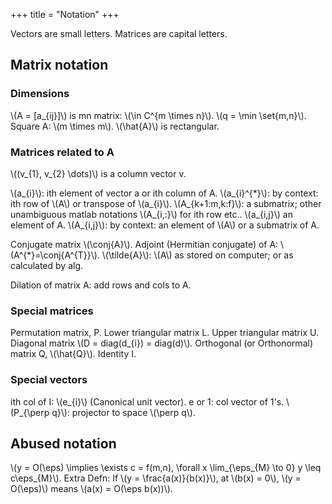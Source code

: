 +++
title = "Notation"
+++

Vectors are small letters. Matrices are capital letters.

## Matrix notation
### Dimensions
\\(A = [a_{ij}]\\) is mn matrix: \\(\in C^{m \times n}\\). \\(q = \min \set{m,n}\\). Square A: \\(m \times m\\). \\(\hat{A}\\) is rectangular.

### Matrices related to A
\\((v_{1}, v_{2} \dots)\\) is a column vector v.

\\(a_{i}\\): ith element of vector a or ith column of A. \\(a_{i}^{*}\\): by context: ith row of \\(A\\) or transpose of \\(a_{i}\\). \\(A_{k+1:m,k:f}\\): a submatrix; other unambiguous matlab notations \\(A_{i,:}\\) for ith row etc.. \\(a_{i,j}\\) an element of A. \\(A_{i,j}\\): by context: an element of \\(A\\) or a submatrix of A. 

Conjugate matrix \\(\conj{A}\\). Adjoint (Hermitian conjugate) of A: \\(A^{*}=\conj{A^{T}}\\). \\(\tilde{A}\\): \\(A\\) as stored on computer; or as calculated by alg.

Dilation of matrix A: add rows and cols to A.

### Special matrices
Permutation matrix, P. Lower triangular matrix L. Upper triangular matrix U. Diagonal matrix \\(D = diag(d_{i}) = diag(d)\\). Orthogonal (or Orthonormal) matrix Q, \\(\hat{Q}\\). Identity I.

### Special vectors
ith col of I: \\(e_{i}\\) (Canonical unit vector). e or 1: col vector of 1's. \\(P_{\perp q}\\): projector to space \\(\perp q\\).

## Abused notation
\\(y = O(\eps) \implies  \exists c = f(m,n), \forall x \lim_{\eps_{M} \to 0} y \leq c\eps_{M}\\). Extra Defn: If \\(y = \frac{a(x)}{b(x)}\\), at \\(b(x) = 0\\), \\(y = O(\eps)\\) means \\(a(x) = O(\eps b(x))\\).
